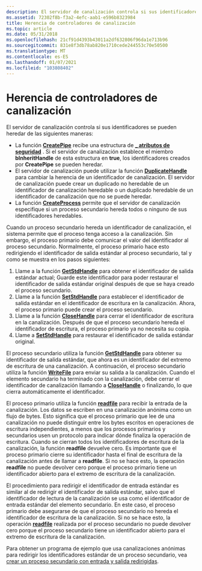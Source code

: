 ```yaml
---
description: El servidor de canalización controla si sus identificadores se pueden heredar de las siguientes maneras.
ms.assetid: 72302f8b-f3a2-4efc-aab1-e596b8323984
title: Herencia de controladores de canalización
ms.topic: article
ms.date: 05/31/2018
ms.openlocfilehash: 21cf91d4393b43011a2df632806f96da1e713b96
ms.sourcegitcommit: 831e8f3db78ab820e1710cede244553c70e50500
ms.translationtype: MT
ms.contentlocale: es-ES
ms.lasthandoff: 01/07/2021
ms.locfileid: "103808402"
---
```

# <a name="pipe-handle-inheritance"></a>Herencia de controladores de canalización

El servidor de canalización controla si sus identificadores se pueden heredar de las siguientes maneras:

-   La función [**CreatePipe**](/windows/win32/api/namedpipeapi/nf-namedpipeapi-createpipe) recibe una estructura de [**\_ atributos de seguridad**](/previous-versions/windows/desktop/legacy/aa379560(v=vs.85)) . Si el servidor de canalización establece el miembro **bInheritHandle** de esta estructura en **true**, los identificadores creados por **CreatePipe** se pueden heredar.
-   El servidor de canalización puede utilizar la función [**DuplicateHandle**](/windows/desktop/api/handleapi/nf-handleapi-duplicatehandle) para cambiar la herencia de un identificador de canalización. El servidor de canalización puede crear un duplicado no heredable de un identificador de canalización heredable o un duplicado heredable de un identificador de canalización que no se puede heredar.
-   La función [**CreateProcess**](/windows/desktop/api/processthreadsapi/nf-processthreadsapi-createprocessa) permite que el servidor de canalización especifique si un proceso secundario hereda todos o ninguno de sus identificadores heredables.

Cuando un proceso secundario hereda un identificador de canalización, el sistema permite que el proceso tenga acceso a la canalización. Sin embargo, el proceso primario debe comunicar el valor del identificador al proceso secundario. Normalmente, el proceso primario hace esto redirigiendo el identificador de salida estándar al proceso secundario, tal y como se muestra en los pasos siguientes:

1.  Llame a la función [**GetStdHandle**](/windows/console/getstdhandle) para obtener el identificador de salida estándar actual; Guarde este identificador para poder restaurar el identificador de salida estándar original después de que se haya creado el proceso secundario.
2.  Llame a la función [**SetStdHandle**](/windows/console/setstdhandle) para establecer el identificador de salida estándar en el identificador de escritura en la canalización. Ahora, el proceso primario puede crear el proceso secundario.
3.  Llame a la función [**CloseHandle**](/windows/desktop/api/handleapi/nf-handleapi-closehandle) para cerrar el identificador de escritura en la canalización. Después de que el proceso secundario hereda el identificador de escritura, el proceso primario ya no necesita su copia.
4.  Llame a [**SetStdHandle**](/windows/console/setstdhandle) para restaurar el identificador de salida estándar original.

El proceso secundario utiliza la función [**GetStdHandle**](/windows/console/getstdhandle) para obtener su identificador de salida estándar, que ahora es un identificador del extremo de escritura de una canalización. A continuación, el proceso secundario utiliza la función [**WriteFile**](/windows/desktop/api/fileapi/nf-fileapi-writefile) para enviar su salida a la canalización. Cuando el elemento secundario ha terminado con la canalización, debe cerrar el identificador de canalización llamando a [**CloseHandle**](/windows/desktop/api/handleapi/nf-handleapi-closehandle) o finalizando, lo que cierra automáticamente el identificador.

El proceso primario utiliza la función [**readfile**](/windows/desktop/api/fileapi/nf-fileapi-readfile) para recibir la entrada de la canalización. Los datos se escriben en una canalización anónima como un flujo de bytes. Esto significa que el proceso primario que lee de una canalización no puede distinguir entre los bytes escritos en operaciones de escritura independientes, a menos que los procesos primarios y secundarios usen un protocolo para indicar dónde finaliza la operación de escritura. Cuando se cierran todos los identificadores de escritura de la canalización, la función **readfile** devuelve cero. Es importante que el proceso primario cierre su identificador hasta el final de escritura de la canalización antes de llamar a **readfile**. Si no se hace esto, la operación **readfile** no puede devolver cero porque el proceso primario tiene un identificador abierto para el extremo de escritura de la canalización.

El procedimiento para redirigir el identificador de entrada estándar es similar al de redirigir el identificador de salida estándar, salvo que el identificador de lectura de la canalización se usa como el identificador de entrada estándar del elemento secundario. En este caso, el proceso primario debe asegurarse de que el proceso secundario no hereda el identificador de escritura de la canalización. Si no se hace esto, la operación [**readfile**](/windows/desktop/api/fileapi/nf-fileapi-readfile) realizada por el proceso secundario no puede devolver cero porque el proceso secundario tiene un identificador abierto para el extremo de escritura de la canalización.

Para obtener un programa de ejemplo que usa canalizaciones anónimas para redirigir los identificadores estándar de un proceso secundario, vea [crear un proceso secundario con entrada y salida redirigidas](/windows/desktop/ProcThread/creating-a-child-process-with-redirected-input-and-output).

 

 
